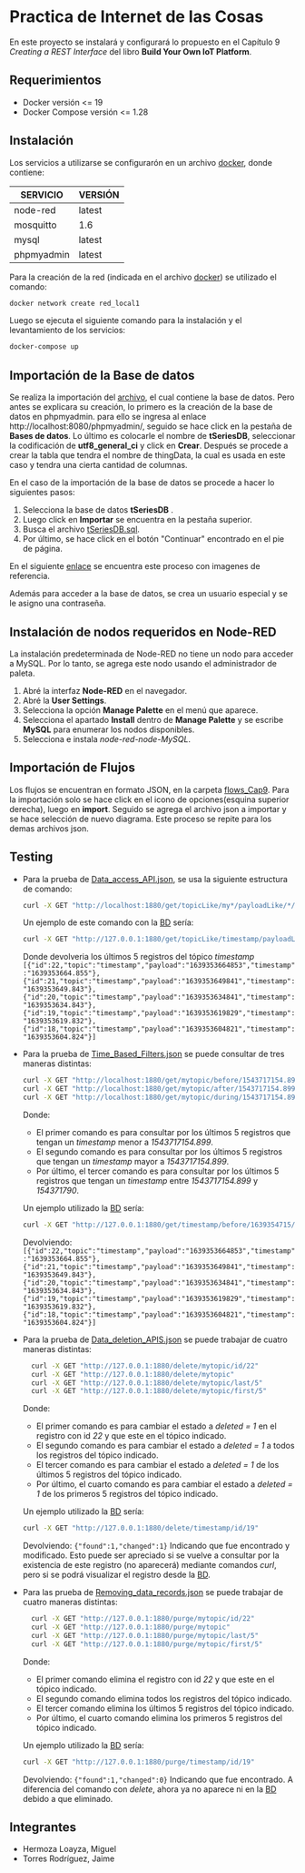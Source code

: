 # Practica de Internet de las Cosas
En este proyecto se instalará y configurará lo propuesto en el Capítulo 9 *Creating a REST Interface* del libro **Build Your Own IoT Platform**.
## Requerimientos
- Docker versión <= 19
- Docker Compose versión <= 1.28

## Instalación

Los servicios a utilizarse se configurarón en un archivo [docker](docker-compose.yml), donde contiene:

| SERVICIO| VERSIÓN|
| ----- | ---- |
| node-red | latest|
| mosquitto| 1.6|
| mysql| latest|
| phpmyadmin| latest|

Para la creación de la red (indicada en el archivo [docker](docker-compose.yml)) se utilizado el comando:
```bash
docker network create red_local1
```

Luego se ejecuta el siguiente comando para la instalación y el levantamiento de los servicios:
```bash
docker-compose up
```

## Importación de la Base de datos
Se realiza la importación del [archivo](base_de_datos/tSeriesDB.sql), el cual contiene la base de datos. Pero antes se explicara su creación, lo primero es la creación de la base de datos en phpmyadmin. para ello se ingresa al enlace http://localhost:8080/phpmyadmin/, seguido se hace click en la pestaña de **Bases de datos**. Lo último es colocarle el nombre de **tSeriesDB**, seleccionar la codificación de **utf8_general_ci** y click en **Crear**. Después se procede a crear la tabla que tendra el nombre de thingData, la cual es usada en este caso y tendra una cierta cantidad de columnas.

En el caso de la importación de la base de datos se procede a hacer lo siguientes pasos:
1. Selecciona la base de datos **tSeriesDB** .
2. Luego click en **Importar** se encuentra en la pestaña superior.
3. Busca el archivo [tSeriesDB.sql](base_de_datos/tSeriesDB.sql).
4. Por último, se hace click en el botón "Continuar" encontrado en el pie de página.

En el siguiente [enlace](https://help.wnpower.com/hc/es/articles/360043459551-Importar-tu-base-de-datos-MySQL-desde-un-archivo-SQL-en-phpMyAdmin) se encuentra este proceso con imagenes de referencia.

Además para acceder a la base de datos, se crea un usuario especial y se le asigno una contraseña.

## Instalación de nodos requeridos en Node-RED

La instalación predeterminada de Node-RED no tiene un nodo para acceder a MySQL. Por lo tanto, se agrega este nodo usando el administrador de paleta.

1. Abré la interfaz **Node-RED** en el navegador.
2. Abré la **User Settings**.
3. Selecciona la opción **Manage Palette** en el menú que aparece. 
4. Selecciona el apartado **Install** dentro de **Manage Palette** y se escribe **MySQL** para enumerar los nodos disponibles. 
5. Selecciona e instala *node-red-node-MySQL*.

## Importación de Flujos
Los flujos se encuentran en  formato JSON, en la carpeta [flows_Cap9](flows_Cap9).
Para la importación solo se hace click en el icono de opciones(esquina superior derecha), luego en **import**. Seguido se agrega el archivo json a importar y se hace selección de nuevo diagrama. Este proceso se repite para los demas archivos json.

## Testing
* Para la prueba de [Data_access_API.json](flows_Cap9/Data_access_API.json), se usa la siguiente estructura de comando:

  ```bash
  curl -X GET "http://localhost:1880/get/topicLike/my*/payloadLike/*/last/5"
  ```
  Un ejemplo de este comando con la [BD](base_de_datos/tSeriesDB.sql) sería:
  ```bash
  curl -X GET "http://127.0.0.1:1880/get/topicLike/timestamp/payloadLike/*/last/5"
  ```
  Donde devolveria los últimos 5 registros del tópico *timestamp*
  ```[{"id":22,"topic":"timestamp","payload":"1639353664853","timestamp":"1639353664.855"},{"id":21,"topic":"timestamp","payload":"1639353649841","timestamp":"1639353649.843"},{"id":20,"topic":"timestamp","payload":"1639353634841","timestamp":"1639353634.843"},{"id":19,"topic":"timestamp","payload":"1639353619829","timestamp":"1639353619.832"},{"id":18,"topic":"timestamp","payload":"1639353604821","timestamp":"1639353604.824"}] ```
  
* Para la prueba de [Time_Based_Filters.json](flows_Cap9/Time_Based_Filters.json) se puede consultar de tres maneras distintas:

  ```bash
  curl -X GET "http://localhost:1880/get/mytopic/before/1543717154.899/last/5"
  curl -X GET "http://localhost:1880/get/mytopic/after/1543717154.899/last/5"
  curl -X GET "http://localhost:1880/get/mytopic/during/1543717154.899/154371790/last/5"
  ```
  Donde:
    - El primer comando es para consultar por los últimos 5 registros que tengan un *timestamp* menor a *1543717154.899*.
    - El segundo comando es para consultar por los últimos 5 registros que tengan un *timestamp* mayor a *1543717154.899*.
    - Por último, el tercer comando es para consultar por los últimos 5 registros que tengan un *timestamp* entre *1543717154.899* y *154371790*.
  
   Un ejemplo utilizado la [BD](base_de_datos/tSeriesDB.sql) sería:
  ```bash
  curl -X GET "http://127.0.0.1:1880/get/timestamp/before/1639354715/last/5"
  ```
  Devolviendo:
  ```[{"id":22,"topic":"timestamp","payload":"1639353664853","timestamp":"1639353664.855"},{"id":21,"topic":"timestamp","payload":"1639353649841","timestamp":"1639353649.843"},{"id":20,"topic":"timestamp","payload":"1639353634841","timestamp":"1639353634.843"},{"id":19,"topic":"timestamp","payload":"1639353619829","timestamp":"1639353619.832"},{"id":18,"topic":"timestamp","payload":"1639353604821","timestamp":"1639353604.824"}]```

* Para la prueba de [Data_deletion_APIS.json](flows_Cap9/Data_deletion_APIS.json) se puede trabajar de cuatro maneras distintas:

  ```bash
    curl -X GET "http://127.0.0.1:1880/delete/mytopic/id/22"
    curl -X GET "http://127.0.0.1:1880/delete/mytopic"
    curl -X GET "http://127.0.0.1:1880/delete/mytopic/last/5"
    curl -X GET "http://127.0.0.1:1880/delete/mytopic/first/5"
  ```
  
  Donde:
    - El primer comando es para cambiar el estado a *deleted = 1* en el registro con id *22* y que este en el tópico indicado.
    - El segundo comando es para cambiar el estado a *deleted = 1* a todos los registros del tópico indicado.
    - El tercer comando es para cambiar el estado a *deleted = 1* de los últimos 5 registros del tópico indicado.
    - Por último, el cuarto comando es para cambiar el estado a *deleted = 1* de los primeros 5 registros del tópico indicado.
  
   Un ejemplo utilizado la [BD](base_de_datos/tSeriesDB.sql) sería:
  ```bash
  curl -X GET "http://127.0.0.1:1880/delete/timestamp/id/19"
  ```
  Devolviendo:
  ```{"found":1,"changed":1}```
  Indicando que fue encontrado y modificado. Esto puede ser apreciado si se vuelve a consultar por la existencia de este registro (no aparecerá) mediante comandos *curl*, pero si se podrá visualizar el registro desde la [BD](base_de_datos/tSeriesDB.sql).

* Para las prueba de [Removing_data_records.json](flows_Cap9/Removing_data_records.json) se puede trabajar de cuatro maneras distintas:

  ```bash
    curl -X GET "http://127.0.0.1:1880/purge/mytopic/id/22"
    curl -X GET "http://127.0.0.1:1880/purge/mytopic"
    curl -X GET "http://127.0.0.1:1880/purge/mytopic/last/5"
    curl -X GET "http://127.0.0.1:1880/purge/mytopic/first/5"
  ```
  
  Donde:
    - El primer comando elimina el registro con id *22* y que este en el tópico indicado.
    - El segundo comando elimina todos los registros del tópico indicado.
    - El tercer comando elimina los últimos 5 registros del tópico indicado.
    - Por último, el cuarto comando elimina los primeros 5 registros del tópico indicado.
  
   Un ejemplo utilizado la [BD](base_de_datos/tSeriesDB.sql) sería:
  ```bash
  curl -X GET "http://127.0.0.1:1880/purge/timestamp/id/19"
  ```
  Devolviendo:
  ```{"found":1,"changed":0}```
  Indicando que fue encontrado. A diferencia del comando con *delete*, ahora ya no aparece ni en la [BD](base_de_datos/tSeriesDB.sql) debido a que eliminado.

## Integrantes

- Hermoza Loayza, Miguel
- Torres Rodríguez, Jaime

